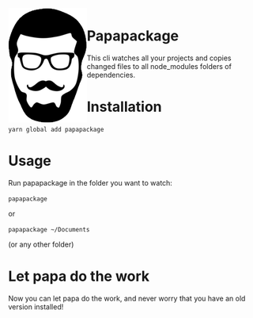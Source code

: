 <img align="left" src="./logo.png"/>

# Papapackage

This cli watches all your projects and copies changed files to all node_modules folders of dependencies.

# Installation

`yarn global add papapackage`

# Usage

Run papapackage in the folder you want to watch:

`papapackage`

or

`papapackage ~/Documents`

(or any other folder)

# Let papa do the work

Now you can let papa do the work, and never worry that you have an old version installed!
